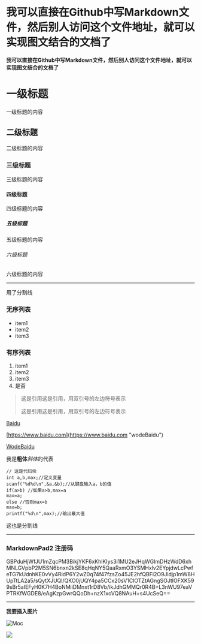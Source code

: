 # 我可以直接在Github中写Markdown文件，然后别人访问这个文件地址，就可以实现图文结合的文档了
**我可以直接在Github中写Markdown文件，然后别人访问这个文件地址，就可以实现图文结合的文档了**
# 一级标题
一级标题的内容

## 二级标题
二级标题的内容

### 三级标题
三级标题的内容

#### 四级标题
四级标题的内容

##### 五级标题
五级标题的内容

###### 六级标题
六级标题的内容

----------
用了分割线

### 无序列表
- item1
- item2
- item3

### 有序列表
1. item1
2. item2
3. item3
4. 是否

> 这是引用这是引用，用双引号的左边符号表示
> 
> 这是引用这是引用，用双引号的左边符号表示

[Baidu](http://www.baidu.com)

[https://www.baidu.com](https://www.baidu.com "wodeBaidu")

[WodeBaidu](http://www.baidu.com)

我是**粗体***斜体*的代表


	// 这是代码块
    int a,b,max;//定义变量
	scanf("%d%d\n",&a,&b);//从键盘输入a，b的值
	if(a>b) //如果a>b,max=a
	max=a;
	else //否则max=b
	max=b;
	printf("%d\n",max);//输出最大值



这也是分割线
***

### MarkdownPad2 注册码
GBPduHjWfJU1mZqcPM3BikjYKF6xKhlKIys3i1MU2eJHqWGImDHzWdD6xhMNLGVpbP2M5SN6bnxn2kSE8qHqNY5QaaRxmO3YSMHxlv2EYpjdwLcPwfeTG7kUdnhKE0vVy4RidP6Y2wZ0q74f47fzsZo45JE2hfQBFi2O9Jldjp1mW8HUpTtLA2a5/sQytXJUQl/QKO0jUQY4pa5CCx20sV1ClOTZtAGngSOJtIOFXK599sBr5aIEFyH0K7H4BoNMiiDMnxt1rD8Vb/ikJdhGMMQr0R4B+L3nWU97eaVPTRKfWGDE8/eAgKzpGwrQQoDh+nzX1xoVQ8NAuH+s4UcSeQ==
***

**我要插入图片**


![Moc](http://pic.pptbz.com/pptpic/201204/2012041411433867_S.jpg)

![](http://res.cloudinary.com/doptv8qrw/image/fetch/http://himawari8-dl.nict.go.jp/himawari8/img/D531106/1d/550/2016/08/04/003000_0_0.png)
